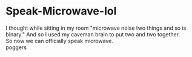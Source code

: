 # Speak-Microwave-lol
I thought while sitting in my room "microwave noise two things and so is binary."
And so I used my caveman brain to put two and two together.  
So now we can officially speak microwave.  
poggers
